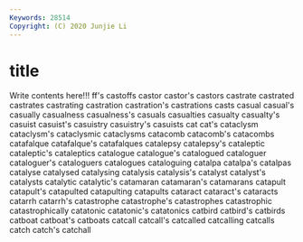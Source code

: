 ```yaml
---
Keywords: 28514
Copyright: (C) 2020 Junjie Li
---
```


# title

Write contents here!!!
ff's 
castoffs 
castor 
castor's 
castors 
castrate 
castrated
castrates 
castrating 
castration 
castration's 
castrations 
casts 
casual 
casual's 
casually 
casualness
casualness's 
casuals 
casualties 
casualty 
casualty's 
casuist 
casuist's 
casuistry 
casuistry's 
casuists
cat 
cat's 
cataclysm 
cataclysm's 
cataclysmic 
cataclysms 
catacomb 
catacomb's 
catacombs 
catafalque
catafalque's 
catafalques 
catalepsy 
catalepsy's 
cataleptic 
cataleptic's 
cataleptics 
catalogue 
catalogue's 
catalogued
cataloguer 
cataloguer's 
cataloguers 
catalogues 
cataloguing 
catalpa 
catalpa's 
catalpas 
catalyse 
catalysed
catalysing 
catalysis 
catalysis's 
catalyst 
catalyst's 
catalysts 
catalytic 
catalytic's 
catamaran 
catamaran's
catamarans 
catapult 
catapult's 
catapulted 
catapulting 
catapults 
cataract 
cataract's 
cataracts 
catarrh
catarrh's 
catastrophe 
catastrophe's 
catastrophes 
catastrophic 
catastrophically 
catatonic 
catatonic's 
catatonics 
catbird
catbird's 
catbirds 
catboat 
catboat's 
catboats 
catcall 
catcall's 
catcalled 
catcalling 
catcalls
catch 
catch's 
catchall 
